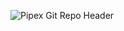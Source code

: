 ![Pipex Git Repo Header](https://github.com/user-attachments/assets/329c44b3-0410-4f96-9cde-be433dd37275)
